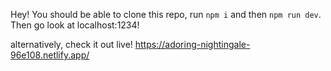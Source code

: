 Hey! You should be able to clone this repo, run `npm i` and then `npm run dev`. Then go look at localhost:1234!

alternatively, check it out live! https://adoring-nightingale-96e108.netlify.app/ 
